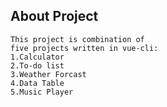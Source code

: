 ## About Project

```
This project is combination of 
five projects written in vue-cli:
1.Calculator
2.To-do list
3.Weather Forcast
4.Data Table
5.Music Player
```